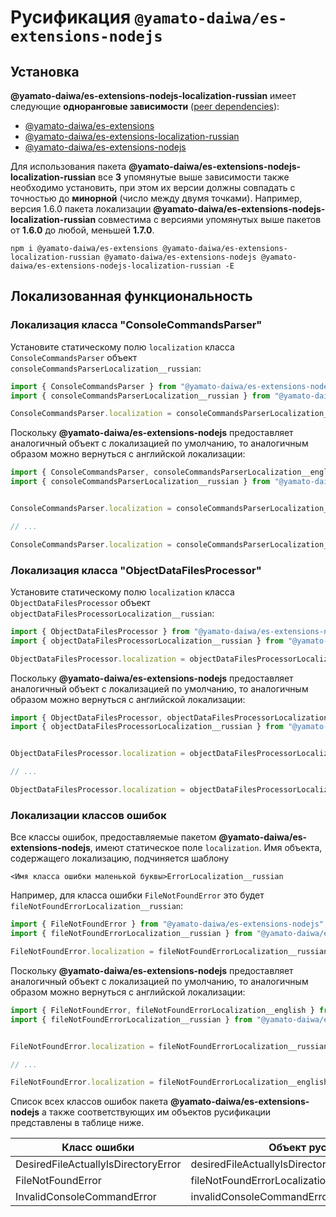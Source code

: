 # Русификация `@yamato-daiwa/es-extensions-nodejs`

## Установка

**@yamato-daiwa/es-extensions-nodejs-localization-russian** имеет следующие **одноранговые зависимости**
  ([peer dependencies](https://nodejs.org/en/blog/npm/peer-dependencies/)):

* [@yamato-daiwa/es-extensions](https://www.npmjs.com/package/@yamato-daiwa/es-extensions)
* [@yamato-daiwa/es-extensions-localization-russian](https://www.npmjs.com/package/@yamato-daiwa/es-extensions-localization-russian)
* [@yamato-daiwa/es-extensions-nodejs](https://www.npmjs.com/package/@yamato-daiwa/es-extensions-nodejs)

Для использования пакета **@yamato-daiwa/es-extensions-nodejs-localization-russian** все **3** упомянутые выше зависимости
  также необходимо установить, при этом их версии должны совпадать с точностью до **минорной** (число между двумя точками).
Например, версия 1.6.0 пакета локализации **@yamato-daiwa/es-extensions-nodejs-localization-russian** совместима с версиями
  упомянутых выше пакетов от **1.6.0** до любой, меньшей **1.7.0**.

```
npm i @yamato-daiwa/es-extensions @yamato-daiwa/es-extensions-localization-russian @yamato-daiwa/es-extensions-nodejs @yamato-daiwa/es-extensions-nodejs-localization-russian -E
```


## Локализованная функциональность

### Локализация класса "ConsoleCommandsParser"

Установите статическому полю `localization` класса `ConsoleCommandsParser` объект `consoleCommandsParserLocalization__russian`:

```typescript
import { ConsoleCommandsParser } from "@yamato-daiwa/es-extensions-nodejs";
import { consoleCommandsParserLocalization__russian } from "@yamato-daiwa/es-extensions-nodejs-localization-russian";

ConsoleCommandsParser.localization = consoleCommandsParserLocalization__russian;
```

Поскольку **@yamato-daiwa/es-extensions-nodejs** предоставляет аналогичный объект с локализацией по умолчанию, то
  аналогичным образом можно вернуться с английской локализации:

```typescript
import { ConsoleCommandsParser, consoleCommandsParserLocalization__english } from "@yamato-daiwa/es-extensions-nodejs";
import { consoleCommandsParserLocalization__russian } from "@yamato-daiwa/es-extensions-nodejs-localization-russian";


ConsoleCommandsParser.localization = consoleCommandsParserLocalization__russian;

// ...

ConsoleCommandsParser.localization = consoleCommandsParserLocalization__english;
```


### Локализация класса "ObjectDataFilesProcessor"

Установите статическому полю `localization` класса `ObjectDataFilesProcessor` объект `objectDataFilesProcessorLocalization__russian`:

```typescript
import { ObjectDataFilesProcessor } from "@yamato-daiwa/es-extensions-nodejs";
import { objectDataFilesProcessorLocalization__russian } from "@yamato-daiwa/es-extensions-nodejs-localization-russian";

ObjectDataFilesProcessor.localization = objectDataFilesProcessorLocalization__russian;
```

Поскольку **@yamato-daiwa/es-extensions-nodejs** предоставляет аналогичный объект с локализацией по умолчанию, то
  аналогичным образом можно вернуться с английской локализации:

```typescript
import { ObjectDataFilesProcessor, objectDataFilesProcessorLocalization__english } from "@yamato-daiwa/es-extensions-nodejs";
import { objectDataFilesProcessorLocalization__russian } from "@yamato-daiwa/es-extensions-nodejs-localization-russian";


ObjectDataFilesProcessor.localization = objectDataFilesProcessorLocalization__russian;

// ...

ObjectDataFilesProcessor.localization = objectDataFilesProcessorLocalization__english;
```


### Локализации классов ошибок

Все классы ошибок, предоставляемые пакетом **@yamato-daiwa/es-extensions-nodejs**, имеют статическое поле `localization`.
Имя объекта, содержащего локализацию, подчиняется шаблону

```
<Имя класса ошибки маленькой буквы>ErrorLocalization__russian
```

Например, для класса ошибки `FileNotFoundError` это будет `fileNotFoundErrorLocalization__russian`:

```typescript
import { FileNotFoundError } from "@yamato-daiwa/es-extensions-nodejs";
import { fileNotFoundErrorLocalization__russian } from "@yamato-daiwa/es-extensions-nodejs-localization-russian";

FileNotFoundError.localization = fileNotFoundErrorLocalization__russian;
```

Поскольку **@yamato-daiwa/es-extensions-nodejs** предоставляет аналогичный объект с локализацией по умолчанию, то
  аналогичным образом можно вернуться с английской локализации:

```typescript
import { FileNotFoundError, fileNotFoundErrorLocalization__english } from "@yamato-daiwa/es-extensions-nodejs";
import { fileNotFoundErrorLocalization__russian } from "@yamato-daiwa/es-extensions-nodejs-localization-russian";


FileNotFoundError.localization = fileNotFoundErrorLocalization__russian;

// ...

FileNotFoundError.localization = fileNotFoundErrorLocalization__english;
```

Список всех классов ошибок пакета **@yamato-daiwa/es-extensions-nodejs** а также соответствующих им объектов
  русификации представлены в таблице ниже.


| Класс ошибки                        | Объект русификации                                       |
|-------------------------------------|----------------------------------------------------------|
| DesiredFileActuallyIsDirectoryError | desiredFileActuallyIsDirectoryErrorLocalization__russian |
| FileNotFoundError                   | fileNotFoundErrorLocalization__russian                   |
| InvalidConsoleCommandError          | invalidConsoleCommandErrorLocalization__russian          |

